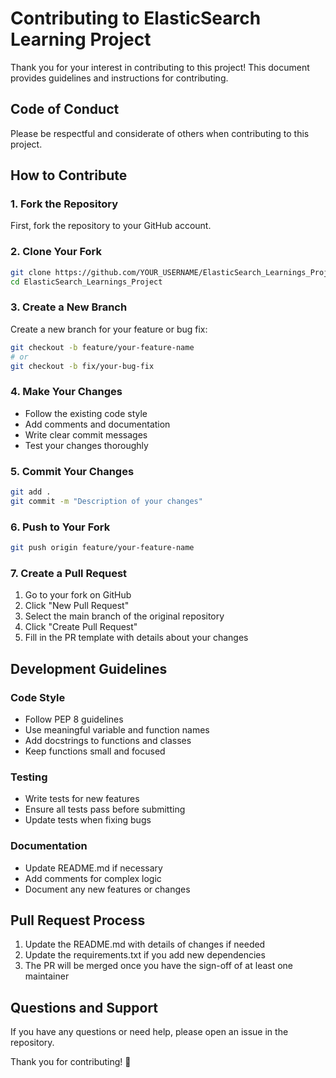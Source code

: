 # Contributing to ElasticSearch Learning Project

Thank you for your interest in contributing to this project! This document provides guidelines and instructions for contributing.

## Code of Conduct

Please be respectful and considerate of others when contributing to this project.

## How to Contribute

### 1. Fork the Repository

First, fork the repository to your GitHub account.

### 2. Clone Your Fork

```bash
git clone https://github.com/YOUR_USERNAME/ElasticSearch_Learnings_Project.git
cd ElasticSearch_Learnings_Project
```

### 3. Create a New Branch

Create a new branch for your feature or bug fix:

```bash
git checkout -b feature/your-feature-name
# or
git checkout -b fix/your-bug-fix
```

### 4. Make Your Changes

- Follow the existing code style
- Add comments and documentation
- Write clear commit messages
- Test your changes thoroughly

### 5. Commit Your Changes

```bash
git add .
git commit -m "Description of your changes"
```

### 6. Push to Your Fork

```bash
git push origin feature/your-feature-name
```

### 7. Create a Pull Request

1. Go to your fork on GitHub
2. Click "New Pull Request"
3. Select the main branch of the original repository
4. Click "Create Pull Request"
5. Fill in the PR template with details about your changes

## Development Guidelines

### Code Style

- Follow PEP 8 guidelines
- Use meaningful variable and function names
- Add docstrings to functions and classes
- Keep functions small and focused

### Testing

- Write tests for new features
- Ensure all tests pass before submitting
- Update tests when fixing bugs

### Documentation

- Update README.md if necessary
- Add comments for complex logic
- Document any new features or changes

## Pull Request Process

1. Update the README.md with details of changes if needed
2. Update the requirements.txt if you add new dependencies
3. The PR will be merged once you have the sign-off of at least one maintainer

## Questions and Support

If you have any questions or need help, please open an issue in the repository.

Thank you for contributing! 🎉 